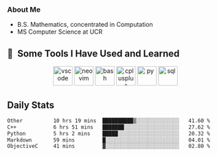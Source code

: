 ### About Me

- B.S. Mathematics, concentrated in Computation
- MS Computer Science at UCR

<h2> 🚀 &nbsp;Some Tools I Have Used and Learned</h2>

<p align="center">

<img src="https://cdn.jsdelivr.net/gh/devicons/devicon/icons/vscode/vscode-original.svg" alt="vscode" width="45" height="45"/>
<img src="https://cdn.jsdelivr.net/gh/devicons/devicon@latest/icons/neovim/neovim-original.svg" alt="neovim" width = "45" height = "45"/>
  
<img src="https://cdn.jsdelivr.net/gh/devicons/devicon/icons/bash/bash-original.svg" alt="bash" width="45" height="45"/>
<img src="https://cdn.jsdelivr.net/gh/devicons/devicon@latest/icons/cplusplus/cplusplus-original.svg" alt="cplusplus" width = "45" height = "45"/>
<img src="https://cdn.jsdelivr.net/gh/devicons/devicon@latest/icons/python/python-plain.svg" alt="py" width = "45" height = "45" />

<img src="https://cdn.jsdelivr.net/gh/devicons/devicon@latest/icons/azuresqldatabase/azuresqldatabase-original.svg" alt="sql" width = "45" height = "45"/>
          
</p>

## Daily Stats

<!--START_SECTION:waka-->

```txt
Other          10 hrs 19 mins  ██████████▒░░░░░░░░░░░░░░   41.60 %
C++            6 hrs 51 mins   ███████░░░░░░░░░░░░░░░░░░   27.62 %
Python         5 hrs 2 mins    █████░░░░░░░░░░░░░░░░░░░░   20.32 %
Markdown       59 mins         █░░░░░░░░░░░░░░░░░░░░░░░░   04.01 %
ObjectiveC     41 mins         ▓░░░░░░░░░░░░░░░░░░░░░░░░   02.80 %
```

<!--END_SECTION:waka-->
